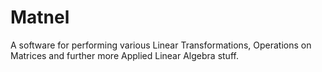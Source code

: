 # Matnel
A software for performing various Linear Transformations, Operations on Matrices and further more Applied Linear Algebra stuff.

